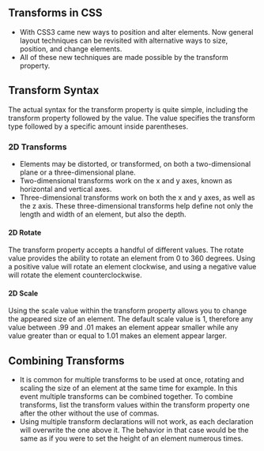 ## Transforms in CSS
+ With CSS3 came new ways to position and alter elements. Now general layout techniques can be revisited with alternative ways to size, position, and change elements. 
+ All of these new techniques are made possible by the transform property.
## Transform Syntax 
The actual syntax for the transform property is quite simple, including the transform property followed by the value. The value specifies the transform type followed by a specific amount inside parentheses.
### 2D Transforms 
+ Elements may be distorted, or transformed, on both a two-dimensional plane or a three-dimensional plane.
+ Two-dimensional transforms work on the x and y axes, known as horizontal and vertical axes. 
+ Three-dimensional transforms work on both the x and y axes, as well as the z axis. These three-dimensional transforms help define not only the length and width of an element, but also the depth.
#### 2D Rotate 
The transform property accepts a handful of different values. The rotate value provides the ability to rotate an element from 0 to 360 degrees. Using a positive value will rotate an element clockwise, and using a negative value will rotate the element counterclockwise.
#### 2D Scale
Using the scale value within the transform property allows you to change the appeared size of an element. The default scale value is 1, therefore any value between .99 and .01 makes an element appear smaller while any value greater than or equal to 1.01 makes an element appear larger.
## Combining Transforms
+ It is common for multiple transforms to be used at once, rotating and scaling the size of an element at the same time for example. In this event multiple transforms can be combined together. To combine transforms, list the transform values within the transform property one after the other without the use of commas.
+ Using multiple transform declarations will not work, as each declaration will overwrite the one above it. The behavior in that case would be the same as if you were to set the height of an element numerous times.